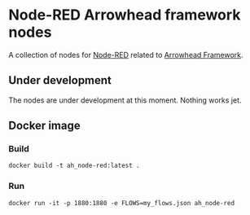 # Node-RED Arrowhead framework nodes
A collection of nodes for [Node-RED](http://nodered.org) related to [Arrowhead Framework](https://www.arrowhead.eu/arrowheadframework).

## Under development
The nodes are under development at this moment. Nothing works jet.

## Docker image
### Build
```console
docker build -t ah_node-red:latest .
```

### Run
```console
docker run -it -p 1880:1880 -e FLOWS=my_flows.json ah_node-red
```
